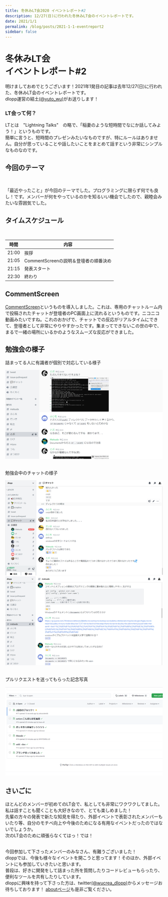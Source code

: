 ```yaml
---
title: 冬休みLT会2020 イベントレポート#2
description: 12/27(日)に行われた冬休みLT会のイベントレポートです。
date: 2021/1/1
permalink: /blog/posts/2021-1-1-eventreport2
sidebar: false
---
```

# 冬休みLT会 <br> イベントレポート#2

明けましておめでとうございます！2021年1発目の記事は去年12/27(日)に行われた、冬休みLT会のイベントレポートです。 <br>
dlopp運営の結土[(@yuto_wu)](https://twitter.com/yuto_wu)がお送りします！

### LT会って何？
LTとは　"Lightning Talks"　の略で、「稲妻のような短時間でなにか話してみよう！」というものです。 <br>
簡単に言うと、短時間のプレゼンみたいなものですが、特にルールはありません。自分が思っていることや話したいことをまとめて話すという非常にシンプルなものなのです。
<br>

## 今回のテーマ
<br>

「最近やったこと」が今回のテーマでした。プログラミングに限らず何でも良し！です。メンバーが何をやっているのかを知るいい機会でしたので、親睦会みたいな雰囲気でした。

## タイムスケジュール
<br>

| 時間 | 内容 |
| ---- | ---- |
| 21:00 | 挨拶 |
| 21:05 | CommentScreenの説明＆登壇者の順番決め |
| 21:15 | 発表スタート |
| 22:30 | 終わり |

## CommentScreen
[CommentScreen](https://commentscreen.com/)というものを導入しました。これは、専用のチャットルーム内で投稿されたチャットが登壇者のPC画面上に流れるというものです。ニコニコ動画みたいですね。これのおかげで、チャットでの反応がリアルタイムにできて、登壇者として非常にやりやすかったです。集まってできないこの世の中で、まるで一緒の場所にいるかのようなスムーズな反応ができました。
![]()

## 勉強会の様子
詰まってる人に有識者が個別で対応している様子 
<br>

![](./../../.vuepress/public/events/2020/cmdreport/discord-lecture.png)

<br>
勉強会中のチャットの様子
<br>

![](../../.vuepress/public/events/2020/cmdreport/chat-during-the-meeting.png)
![](../../.vuepress/public/events/2020/cmdreport/chat-during-the-meeting-2.png)

<br>
プルリクエストを送ってもらった記念写真
<br>

![](../../.vuepress/public/events/2020/cmdreport/pullreq.png)


## さいごに
ほとんどのメンバーが初めてのLT会で、私としても非常にワクワクしてました。私は話すことも聞くことも大好きなので、とても楽しめました！<br>
先輩の方々の発表で新たな知見を得たり、外部イベントで表彰されたメンバーもいたり等、自分のモチベ向上や今後のためになる有用なイベントだったのではないでしょうか。<br>
次のLT会のために頑張らなくてはっ！では！<br>
<br>

今回参加して下さったメンバーのみなさん、有難うございました！<br>
dloppでは、今後も様々なイベントを開こうと思ってます！そのほか、外部イベントにも参加していきたいと思います。 <br>
普段は、好きに開発をして詰まった所を質問したりコードレビューもらったり、便利なツールを共有したりしています。 <br>
dloppに興味を持って下さった方は、twitter[(@wucrea_dlopp)](https://twitter.com/wucrea_dlopp)からメッセージお待ちしております！
[aboutページ](../../about/index.md)も是非ご覧ください。